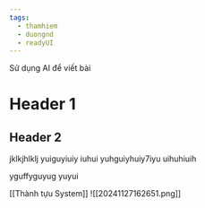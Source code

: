 ```yaml
---
tags:
  - thamhiem
  - duongnd
  - readyUI
---
```

Sử dụng AI để viết bài
# Header 1
## Header 2
jklkjhlklj
yuiguyiuiy
iuhui
yuhguiyhuiy7iyu
uihuhiuih

yguffyguyug
yuyui

[[Thành tựu System]]
![[20241127162651.png]]
